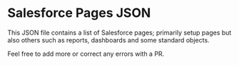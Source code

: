 # Salesforce Pages JSON

This JSON file contains a list of Salesforce pages; primarily setup pages but also others such as reports, dashboards and some standard objects.

Feel free to add more or correct any errors with a PR.
